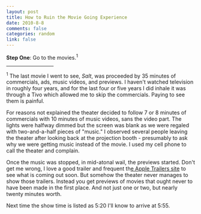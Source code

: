 ```yaml
--- 
layout: post
title: How to Ruin the Movie Going Experience
date: 2010-8-8
comments: false
categories: random
link: false
---
```

<strong>Step One</strong>: Go to the movies.<sup>1</sup>

<hr width="25%" align="left" /><sup>1</sup> The last movie I went to see, <em>Salt</em>, was proceeded by 35 minutes of commercials, ads, music videos, and previews. I haven't watched television in roughly four years, and for the last four or five years I did inhale it was through a Tivo which allowed me to skip the commercials. Paying to see them is painful.

For reasons not explained the theater decided to follow 7 or 8 minutes of commercials with 10 minutes of music videos, sans the video part. The lights were halfway dimmed but the screen was blank as we were regaled with two-and-a-half pieces of "music." I observed several people leaving the theater after looking back at the projection booth - presumably to ask why we were getting music instead of the movie. I used my cell phone to call the theater and complain.

Once the music was stopped, in mid-atonal wail, the previews started. Don't get me wrong, I love a good trailer and frequent th<a title="Apple Trailers" href="http://apple.com/trailers" target="_blank">e Apple Trailers site</a> to see what is coming out soon. But somehow the theater never manages to show those trailers. Instead you get previews of movies that ought never to have been made in the first place. And not just one or two, but nearly twenty minutes worth.

Next time the show time is listed as 5:20 I'll know to arrive at 5:55.

